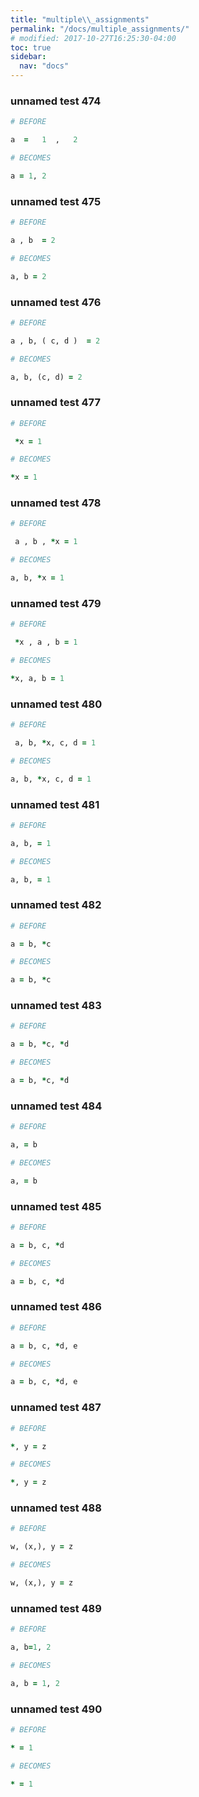 ```yaml
---
title: "multiple\\_assignments"
permalink: "/docs/multiple_assignments/"
# modified: 2017-10-27T16:25:30-04:00
toc: true
sidebar:
  nav: "docs"
---
```

### unnamed test 474
```ruby
# BEFORE

a  =   1  ,   2

```
```ruby
# BECOMES

a = 1, 2

```
### unnamed test 475
```ruby
# BEFORE

a , b  = 2

```
```ruby
# BECOMES

a, b = 2

```
### unnamed test 476
```ruby
# BEFORE

a , b, ( c, d )  = 2

```
```ruby
# BECOMES

a, b, (c, d) = 2

```
### unnamed test 477
```ruby
# BEFORE

 *x = 1

```
```ruby
# BECOMES

*x = 1

```
### unnamed test 478
```ruby
# BEFORE

 a , b , *x = 1

```
```ruby
# BECOMES

a, b, *x = 1

```
### unnamed test 479
```ruby
# BEFORE

 *x , a , b = 1

```
```ruby
# BECOMES

*x, a, b = 1

```
### unnamed test 480
```ruby
# BEFORE

 a, b, *x, c, d = 1

```
```ruby
# BECOMES

a, b, *x, c, d = 1

```
### unnamed test 481
```ruby
# BEFORE

a, b, = 1

```
```ruby
# BECOMES

a, b, = 1

```
### unnamed test 482
```ruby
# BEFORE

a = b, *c

```
```ruby
# BECOMES

a = b, *c

```
### unnamed test 483
```ruby
# BEFORE

a = b, *c, *d

```
```ruby
# BECOMES

a = b, *c, *d

```
### unnamed test 484
```ruby
# BEFORE

a, = b

```
```ruby
# BECOMES

a, = b

```
### unnamed test 485
```ruby
# BEFORE

a = b, c, *d

```
```ruby
# BECOMES

a = b, c, *d

```
### unnamed test 486
```ruby
# BEFORE

a = b, c, *d, e

```
```ruby
# BECOMES

a = b, c, *d, e

```
### unnamed test 487
```ruby
# BEFORE

*, y = z

```
```ruby
# BECOMES

*, y = z

```
### unnamed test 488
```ruby
# BEFORE

w, (x,), y = z

```
```ruby
# BECOMES

w, (x,), y = z

```
### unnamed test 489
```ruby
# BEFORE

a, b=1, 2

```
```ruby
# BECOMES

a, b = 1, 2

```
### unnamed test 490
```ruby
# BEFORE

* = 1

```
```ruby
# BECOMES

* = 1
```
